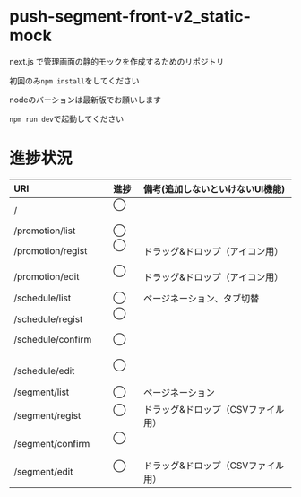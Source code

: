# push-segment-front-v2_static-mock
next.js で管理画面の静的モックを作成するためのリポジトリ

初回のみ`npm install`をしてください

nodeのバーションは最新版でお願いします

`npm run dev`で起動してください

# 進捗状況

|URI|進捗|備考(追加しないといけないUI機能)|
|:---|:---|:---|
|/  |◯     |
|/promotion/list  | ◯    |
|/promotion/regist |◯     |ドラッグ&ドロップ（アイコン用）|
|/promotion/edit |◯     |ドラッグ&ドロップ（アイコン用）|
|/schedule/list |◯    |ページネーション、タブ切替|
|/schedule/regist      |◯     |
|/schedule/confirm        |◯     |
|/schedule/edit       |◯     ||
|/segment/list        |◯    |ページネーション|
|/segment/regist       |◯     |ドラッグ&ドロップ（CSVファイル用）|
|/segment/confirm        |◯     |
|/segment/edit        |◯     |ドラッグ&ドロップ（CSVファイル用）|
